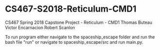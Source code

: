 # CS467-S2018-Reticulum-CMD1
CS467 Spring 2018 Capstone Project - Reticulum - CMD1
Thomas Buteau
Victor Encarnacion
Robert Scanlon


To run program either navigate to the spaceship_escape folder and run the bash file "run" or navigate to spaceship_escape/src and run main.py.
